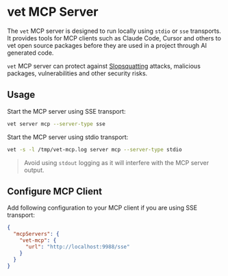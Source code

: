 # vet MCP Server

The `vet` MCP server is designed to run locally using `stdio` or `sse` transports.
It provides tools for MCP clients such as Claude Code, Cursor and others to vet
open source packages before they are used in a project through AI generated code.

`vet` MCP server can protect against [Slopsquatting](#) attacks, malicious packages,
vulnerabilities and other security risks.

## Usage

Start the MCP server using SSE transport:

```bash
vet server mcp --server-type sse
```

Start the MCP server using stdio transport:

```bash
vet -s -l /tmp/vet-mcp.log server mcp --server-type stdio
```

> Avoid using `stdout` logging as it will interfere with the MCP server output.

## Configure MCP Client

Add following configuration to your MCP client if you are using SSE transport:

```json
{
  "mcpServers": {
    "vet-mcp": {
      "url": "http://localhost:9988/sse"
    }
  }
}
```
